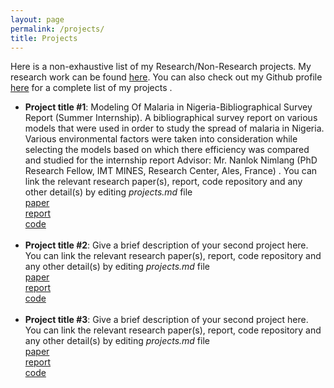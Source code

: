 ```yaml
---
layout: page
permalink: /projects/
title: Projects
---
```


Here is a non-exhaustive list of my Research/Non-Research projects. My research work can be found <a href="/research">here</a>. You can also check out my Github profile <a href="">here</a> for a complete list of my projects .

<ul>
	<li>
		<b>Project title #1</b>: Modeling Of Malaria in Nigeria-Bibliographical Survey Report (Summer Internship).
A bibliographical survey report on various models that were used in order to study the spread of malaria in Nigeria. Various environmental factors were taken into consideration while selecting the models based on which there efficiency was compared and studied for the internship report
Advisor: Mr. Nanlok Nimlang (PhD Research Fellow, IMT MINES, Research Center, Ales, France)
. You can link the relevant research paper(s), report, code repository and any other detail(s) by editing <i>projects.md</i> file<br>
		<a href=""><div class="color-button">paper</div></a><a href="[https://drive.google.com/file/d/18_KDT6Cxrocv9iZQMpVAMup_b70HAKmP/view?ths=true]"><div class="color-button">report</div></a><a href=""><div class="color-button">code</div></a>
	</li><br>
	<li>
		<b>Project title #2</b>: Give a brief description of your second project here. You can link the relevant research paper(s), report, code repository and any other detail(s) by editing <i>projects.md</i> file<br>
		<a href=""><div class="color-button">paper</div></a><a href="project_1.pdf"><div class="color-button">report</div></a><a href=""><div class="color-button">code</div></a>
	</li><br>
        <li>
		<b>Project title #3</b>: Give a brief description of your second project here. You can link the relevant research paper(s), report, code repository and any other detail(s) by editing <i>projects.md</i> file<br>
		<a href=""><div class="color-button">paper</div></a><a href="project_1.pdf"><div class="color-button">report</div></a><a href=""><div class="color-button">code</div></a>
	</li><br>
</ul>
